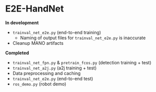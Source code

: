 # E2E-HandNet

**In development**
 - `trainval_net_e2e.py` (end-to-end training)
    - Naming of output files for `trainval_net_e2e.py` is inaccurate
 - Cleanup MANO artifacts

**Completed**
 - `trainval_net_fpn.py` & `pretrain_fcos.py` (detection training + test)
 - `trainval_net_a2j.py` (a2j training + test)
 - Data preprocessing and caching
 - `trainval_net_e2e.py` (end-to-end test)
 - `ros_demo.py` (robot demo)